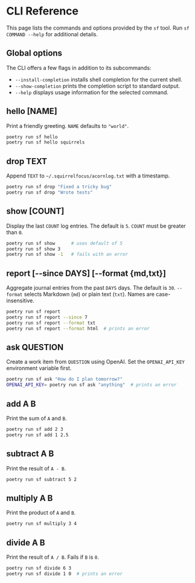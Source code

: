 # CLI Reference

This page lists the commands and options provided by the `sf` tool.
Run `sf COMMAND --help` for additional details.

## Global options

The CLI offers a few flags in addition to its subcommands:

- `--install-completion` installs shell completion for the current shell.
- `--show-completion` prints the completion script to standard output.
- `--help` displays usage information for the selected command.

## hello [NAME]

Print a friendly greeting. `NAME` defaults to `"world"`.

```bash
poetry run sf hello
poetry run sf hello squirrels
```

## drop TEXT

Append `TEXT` to `~/.squirrelfocus/acornlog.txt` with a timestamp.

```bash
poetry run sf drop "Fixed a tricky bug"
poetry run sf drop "Wrote tests"
```

## show [COUNT]

Display the last `COUNT` log entries. The default is `5`.
`COUNT` must be greater than `0`.

```bash
poetry run sf show      # uses default of 5
poetry run sf show 3
poetry run sf show -1   # fails with an error
```

## report [--since DAYS] [--format {md,txt}]

Aggregate journal entries from the past `DAYS` days. The default is `30`.
`--format` selects Markdown (`md`) or plain text (`txt`).
Names are case-insensitive.

```bash
poetry run sf report
poetry run sf report --since 7
poetry run sf report --format txt
poetry run sf report --format html  # prints an error
```

## ask QUESTION

Create a work item from `QUESTION` using OpenAI.
Set the `OPENAI_API_KEY` environment variable first.

```bash
poetry run sf ask "How do I plan tomorrow?"
OPENAI_API_KEY= poetry run sf ask "anything"  # prints an error
```

## add A B

Print the sum of `A` and `B`.

```bash
poetry run sf add 2 3
poetry run sf add 1 2.5
```

## subtract A B

Print the result of `A - B`.

```bash
poetry run sf subtract 5 2
```

## multiply A B

Print the product of `A` and `B`.

```bash
poetry run sf multiply 3 4
```

## divide A B

Print the result of `A / B`. Fails if `B` is `0`.

```bash
poetry run sf divide 6 3
poetry run sf divide 1 0  # prints an error
```
